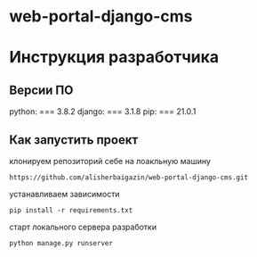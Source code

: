 # web-portal-django-cms
# Инструкция разработчика

## Версии ПО

python: === 3.8.2
django: === 3.1.8
pip: === 21.0.1

## Как запустить проект

клонируем репозиторий себе на лоакльную машину
```
https://github.com/alisherbaigazin/web-portal-django-cms.git
```

устанавливаем зависимости
```
pip install -r requirements.txt
```

старт локального сервера разработки
```
python manage.py runserver
```

